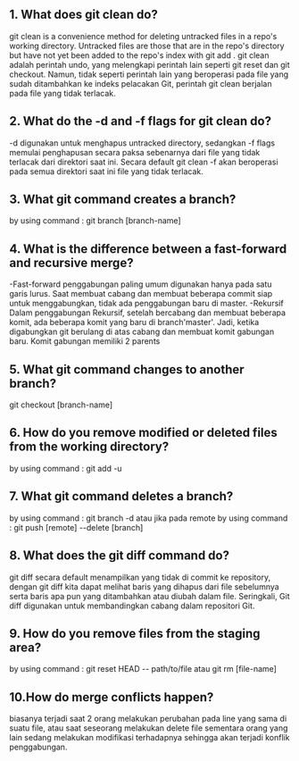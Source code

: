 ## 1. What does git clean do?
   git clean is a convenience method for deleting untracked files in a repo's working directory. Untracked files are those that are in the repo's directory but have not yet been added to the repo's index with git add .
   git clean adalah perintah undo, yang melengkapi perintah lain seperti git reset dan git checkout. Namun, tidak seperti perintah lain yang beroperasi pada file yang sudah ditambahkan ke indeks pelacakan Git, perintah git clean berjalan pada file yang tidak terlacak.
## 2. What do the -d and -f flags for git clean do?
   -d digunakan untuk menghapus untracked directory, sedangkan -f flags memulai penghapusan secara paksa sebenarnya dari file yang tidak terlacak dari direktori saat ini. Secara default git clean -f akan beroperasi pada semua direktori saat ini file yang tidak terlacak.
## 3. What git command creates a branch?
   by using command :
   git branch [branch-name]
## 4. What is the difference between a fast-forward and recursive merge?
   -Fast-forward penggabungan paling umum digunakan hanya pada satu garis lurus. Saat membuat cabang dan membuat beberapa commit siap untuk menggabungkan, tidak ada penggabungan baru di master. 
   -Rekursif Dalam penggabungan Rekursif, setelah bercabang dan membuat beberapa komit, ada beberapa komit yang baru di branch'master'. Jadi, ketika digabungkan git berulang di atas cabang dan membuat komit gabungan baru. Komit gabungan memiliki 2 parents
## 5. What git command changes to another branch?
   git checkout [branch-name]
## 6. How do you remove modified or deleted files from the working directory?
   by using command :
   git add -u
## 7. What git command deletes a branch?
   by using command :
   git branch -d 
   atau jika pada remote by using command :
   git push [remote] --delete [branch]
## 8. What does the git diff command do?
   git diff secara default menampilkan yang tidak di commit ke repository, dengan git diff kita dapat melihat baris yang dihapus dari file sebelumnya serta baris apa pun yang ditambahkan atau diubah dalam file. Seringkali, Git diff digunakan untuk membandingkan cabang dalam repositori Git. 
## 9. How do you remove files from the staging area?
   by using command :
   git reset HEAD -- path/to/file atau git rm [file-name]
## 10.How do merge conflicts happen?
   biasanya terjadi saat 2 orang melakukan perubahan pada line yang sama di suatu file, atau saat seseorang melakukan delete file sementara orang yang lain sedang melakukan modifikasi terhadapnya sehingga akan terjadi konflik penggabungan.
